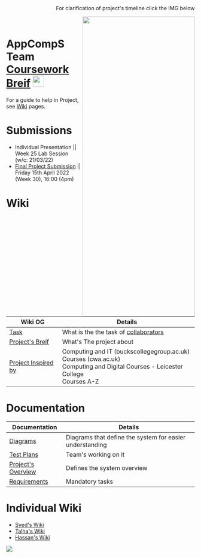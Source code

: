 
<div dir=rtl markdown=1> For clarification of project's timeline click the IMG below</div>

[<img align="right" src="https://user-images.githubusercontent.com/96626987/161779889-748927c3-271e-4e47-b338-6c6938d47fa5.png" width="300" height="800" >](https://github.com/DMU-CTEC2902-2022/AppCompS_Team/files/8419219/Volleyball.History.Timeline.Infographic.pdf)  <br>


# AppCompS Team <br> [Coursework Breif](https://vle.dmu.ac.uk/bbcswebdav/pid-5687216-dt-content-rid-11305925_1/courses/CTEC2902_2122_520/CTEC2902_Assignment_2_2021-2022%281%29.pdf) [<img src="https://user-images.githubusercontent.com/41834061/155518050-bc9db224-532c-487f-a538-a074905e6bd7.svg" width="30" height="30">](https://github.com/DMU-CTEC2902-2022/AppCompS_Team/wiki) 



For a guide to help in Project, see [Wiki](https://github.com/DMU-CTEC2902-2022/AppCompS_Team/wiki) pages.



# Submissions
- Individual Presentation || Week 25 Lab Session (w/c: 21/03/22) 
- [Final Project Submission](https://vle.dmu.ac.uk/webapps/blackboard/content/listContent.jsp?course_id=_599194_1&content_id=_5681433_1) || Friday 15th April 2022 (Week 30), 16:00 (4pm)


<h1>Wiki</h1> <br>

| Wiki OG| Details |
| --- | --- |
| [Task](https://github.com/DMU-CTEC2902-2022/AppCompS_Team/wiki/Coursework-Brief#task-)  |  What is the the task of [collaborators](https://github.com/DMU-CTEC2902-2022/AppCompS_Team/wiki/Coursework-Brief#authorship)  |
| [Project's Breif ](https://github.com/DMU-CTEC2902-2022/AppCompS_Team/wiki/Coursework-Brief#project-brief)   |  What's The project about   |
| [Project Inspired by](https://github.com/DMU-CTEC2902-2022/AppCompS_Team/wiki/Coursework-Brief#examples) |  Computing and IT (buckscollegegroup.ac.uk)  <br>  Courses (cwa.ac.uk) <br> Computing and Digital Courses - Leicester College <br> Courses A-Z | Nottingham College |


<h1>Documentation</h1>


| Documentation | Details |
| --- | --- |
| [Diagrams](https://github.com/DMU-CTEC2902-2022/AppCompS_Team/wiki/Project's-Documentation#diagrams) | Diagrams that define the system for easier understanding    |
| [Test Plans](https://github.com/DMU-CTEC2902-2022/AppCompS_Team/wiki/Project's-Documentation#test-plans-)  |  Team's working on it |
| [Project's Overview](https://github.com/DMU-CTEC2902-2022/AppCompS_Team/wiki#overview) |  Defines the system overview |
| [Requirements](https://github.com/DMU-CTEC2902-2022/AppCompS_Team/wiki/Project's-Documentation#requirements) | Mandatory tasks  | 

<h1>Individual Wiki</h1>

* [Syed's Wiki](https://github.com/DMU-CTEC2902-2022/AppCompS_Team/wiki/Wiki-by-Syed) <br>
* [Talha's Wiki](https://github.com/DMU-CTEC2902-2022/AppCompS_Team/wiki/Wiki-by-Talha) <br>
* [Hassan's Wiki](https://github.com/DMU-CTEC2902-2022/AppCompS_Team/wiki/Wiki-by-Hassaan) <br>

![](https://media.giphy.com/media/VbDqmJbxaeYCoM92Ow/giphy.gif)
